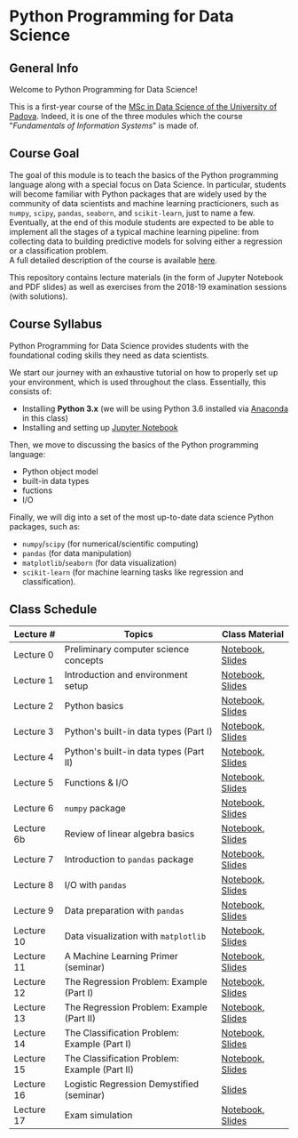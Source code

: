 # Python Programming for Data Science

## General Info

Welcome to Python Programming for Data Science!

This is a first-year course of the [MSc in Data Science of the University of Padova](https://datascience.math.unipd.it/). Indeed, it is one of the three modules which the course "_Fundamentals of Information Systems_" is made of.

## Course Goal

The goal of this module is to teach the basics of the Python programming language along with a special focus on Data Science. In particular, students will become familiar with Python packages that are widely used by the community of data scientists and machine learning practicioners, such as ```numpy```, ```scipy```, ```pandas```, ```seaborn```, and ```scikit-learn```, just to name a few.<br/>
Eventually, at the end of this module students are expected to be able to implement all the stages of a typical machine learning pipeline: from collecting data to building predictive models for solving either a regression or a classification problem.<br/>
A full detailed description of the course is available [here](https://en.didattica.unipd.it/off/2018/LM/SC/SC2377/000ZZ/SCP7078720/N0).

This repository contains lecture materials (in the form of Jupyter Notebook and PDF slides) as well as exercises from the 2018-19 examination sessions (with solutions).

## Course Syllabus
Python Programming for Data Science provides students with the foundational coding skills they need as data scientists. 

We start our journey with an exhaustive tutorial on how to properly set up your environment, which is used throughout the class. Essentially, this consists of:

- Installing **Python 3.x** (we will be using Python 3.6 installed via [Anaconda](https://www.anaconda.com/) in this class)
- Installing and setting up [Jupyter Notebook](https://jupyter.org/)

Then, we move to discussing the basics of the Python programming language:

- Python object model
- built-in data types
- fuctions
- I/O

Finally, we will dig into a set of the most up-to-date data science Python packages, such as:

- ```numpy```/```scipy``` (for numerical/scientific computing)
- ```pandas``` (for data manipulation)
- ```matplotlib```/```seaborn``` (for data visualization)
- ```scikit-learn``` (for machine learning tasks like regression and classification). 

## Class Schedule

| Lecture \# | Topics                                        | Class Material | 
|------------|-----------------------------------------------|----------------|
| Lecture 0  | Preliminary computer science concepts         | [Notebook](https://github.com/gtolomei/python-for-datascience/blob/master/lectures/notebooks/Lecture_00_Preliminaries.ipynb), [Slides](https://github.com/gtolomei/python-for-datascience/blob/master/lectures/slides/Lecture_00_Preliminaries.pdf)                |
| Lecture 1  | Introduction and environment setup            | [Notebook](https://github.com/gtolomei/python-for-datascience/blob/master/lectures/notebooks/Lecture_01_Introduction_And_Environment_Setup.ipynb), [Slides](https://github.com/gtolomei/python-for-datascience/blob/master/lectures/slides/Lecture_01_Introduction_And_Environment_Setup.pdf)               |
| Lecture 2  | Python basics                                 | [Notebook](https://github.com/gtolomei/python-for-datascience/blob/master/lectures/notebooks/Lecture_02_Python_Basics.ipynb), [Slides](https://github.com/gtolomei/python-for-datascience/blob/master/lectures/slides/Lecture_02_Python_Basics.pdf)               |
| Lecture 3  | Python's built-in data types (Part I)         | [Notebook](https://github.com/gtolomei/python-for-datascience/blob/master/lectures/notebooks/Lecture_03_Python_Data_Types_1.ipynb), [Slides](https://github.com/gtolomei/python-for-datascience/blob/master/lectures/slides/Lecture_03_Python_Data_Types_1.pdf)               |
| Lecture 4  | Python's built-in data types (Part II)        | [Notebook](https://github.com/gtolomei/python-for-datascience/blob/master/lectures/notebooks/Lecture_04_Python_Data_Types_2.ipynb), [Slides](https://github.com/gtolomei/python-for-datascience/blob/master/lectures/slides/Lecture_04_Python_Data_Types_2.pdf)               |
| Lecture 5  | Functions & I/O                               | [Notebook](https://github.com/gtolomei/python-for-datascience/blob/master/lectures/notebooks/Lecture_05_Functions_IO.ipynb), [Slides](https://github.com/gtolomei/python-for-datascience/blob/master/lectures/slides/Lecture_05_Functions_IO.pdf)               |
| Lecture 6  | ```numpy``` package                           | [Notebook](https://github.com/gtolomei/python-for-datascience/blob/master/lectures/notebooks/Lecture_06_NumPy.ipynb), [Slides](https://github.com/gtolomei/python-for-datascience/blob/master/lectures/slides/Lecture_06_NumPy.pdf)               |
| Lecture 6b  | Review of linear algebra basics                           | [Notebook](https://github.com/gtolomei/python-for-datascience/blob/master/lectures/notebooks/Lecture_06b_Linear_Algebra_Basics.ipynb), [Slides](https://github.com/gtolomei/python-for-datascience/blob/master/lectures/slides/Lecture_06b_Linear_Algebra_Basics.pdf)               |
| Lecture 7  | Introduction to ```pandas``` package          | [Notebook](https://github.com/gtolomei/python-for-datascience/blob/master/lectures/notebooks/Lecture_07_Introduction_To_Pandas.ipynb), [Slides](https://github.com/gtolomei/python-for-datascience/blob/master/lectures/slides/Lecture_07_Introduction_To_Pandas.pdf)               |
| Lecture 8  | I/O with ```pandas```    | [Notebook](https://github.com/gtolomei/python-for-datascience/blob/master/lectures/notebooks/Lecture_08_Pandas_IO.ipynb), [Slides](https://github.com/gtolomei/python-for-datascience/blob/master/lectures/slides/Lecture_08_Pandas_IO.pdf)               |
| Lecture 9  | Data preparation with ```pandas```    | [Notebook](https://github.com/gtolomei/python-for-datascience/blob/master/lectures/notebooks/Lecture_09_Pandas_Data_Preparation.ipynb), [Slides](https://github.com/gtolomei/python-for-datascience/blob/master/lectures/slides/Lecture_09_Pandas_Data_Preparation.pdf)               |
| Lecture 10  | Data visualization with ```matplotlib```      | [Notebook](https://github.com/gtolomei/python-for-datascience/blob/master/lectures/notebooks/Lecture_10_Matplotlib_Data_Visualization.ipynb), [Slides](https://github.com/gtolomei/python-for-datascience/blob/master/lectures/slides/Lecture_10_Matplotlib_Data_Visualization.pdf)               |
| Lecture 11 | A Machine Learning Primer (seminar)           | [Notebook](https://github.com/gtolomei/python-for-datascience/blob/master/lectures/notebooks/Lecture_11_A_Machine_Learning_Primer.ipynb), [Slides](https://github.com/gtolomei/python-for-datascience/blob/master/lectures/slides/Lecture_11_A_Machine_Learning_Primer.pdf)                |
| Lecture 12 | The Regression Problem: Example (Part I)      | [Notebook](https://github.com/gtolomei/python-for-datascience/blob/master/lectures/notebooks/Lecture_12_The_Regression_Problem_Example_(Part_1).ipynb), [Slides](https://github.com/gtolomei/python-for-datascience/blob/master/lectures/slides/Lecture_12_The_Regression_Problem_Example_(Part_1).pdf)                |
| Lecture 13 | The Regression Problem: Example (Part II)     | [Notebook](https://github.com/gtolomei/python-for-datascience/blob/master/lectures/notebooks/Lecture_12_The_Regression_Problem_Example_(Part_2).ipynb), [Slides](https://github.com/gtolomei/python-for-datascience/blob/master/lectures/slides/Lecture_12_The_Regression_Problem_Example_(Part_2).pdf)                |
| Lecture 14 | The Classification Problem: Example (Part I)  | [Notebook](https://github.com/gtolomei/python-for-datascience/blob/master/lectures/notebooks/Lecture_13_The_Classification_Problem_Example_(Part_1).ipynb), [Slides](https://github.com/gtolomei/python-for-datascience/blob/master/lectures/slides/Lecture_13_The_Classification_Problem_Example_(Part_1).pdf)               |
| Lecture 15 | The Classification Problem: Example (Part II) | [Notebook](https://github.com/gtolomei/python-for-datascience/blob/master/lectures/notebooks/Lecture_13_The_Classification_Problem_Example_(Part_2).ipynb), [Slides](https://github.com/gtolomei/python-for-datascience/blob/master/lectures/slides/Lecture_13_The_Classification_Problem_Example_(Part_2).pdf)               |
| Lecture 16 | Logistic Regression Demystified (seminar)     | [Slides](https://github.com/gtolomei/python-for-datascience/blob/master/lectures/slides/Lecture_14_Deep_Dive_On_Logistic_Regression.pdf)                |
| Lecture 17 | Exam simulation                               | [Notebook](https://github.com/gtolomei/python-for-datascience/blob/master/lectures/notebooks/Lecture_00_Preliminaries.ipynb), [Slides](https://github.com/gtolomei/python-for-datascience/blob/master/lectures/slides/Lecture_00_Preliminaries.pdf)               |
